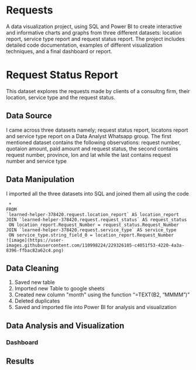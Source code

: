 # Requests
A data visualization project, using SQL and Power BI to create interactive and informative charts and graphs from three different datasets: location report, service type report and request status report. The project includes detailed code documentation, examples of different visualization techniques, and a final dashboard or report.
# Request Status Report
This dataset explores the requests made by clients of a consultng firm, their location, service type and the request status. 
## Data Source
I came across three datasets namely; request status report, locatons report and service type report on a Data Analyst Whatsapp group. The first mentioned dataset contains the following observations: request number, quotaion amount, paid amount and request status, the second contains request number, province, lon and lat while the last contains request number and service type
## Data Manipulation
I imported all the three datasets into SQL and joined them all using the code 
```  SELECT
 *	
FROM 
`learned-helper-378420.request.location_report` AS location_report
JOIN `learned-helper-378420.request.request_status` AS request_status
 ON location_report.Request_Number = request_status.Request_Number
JOIN `learned-helper-378420.request.service_type` AS service_type
 ON service_type.string_field_0 = location_report.Request_Number
![image](https://user-images.githubusercontent.com/110998224/229326105-c4051f53-4220-4a3a-8396-ffbac82a62c4.png)
```
## Data Cleaning
1. Saved new table
2. Imported new Table to google sheets
3. Created new column "month" using the function “=TEXT(B2, “MMMM”)” 
4. Deleted duplicates
5. Saved and imported file into Power BI for analysis and visualization
## Data Analysis and Visualization
### Dashboard 
## Results
